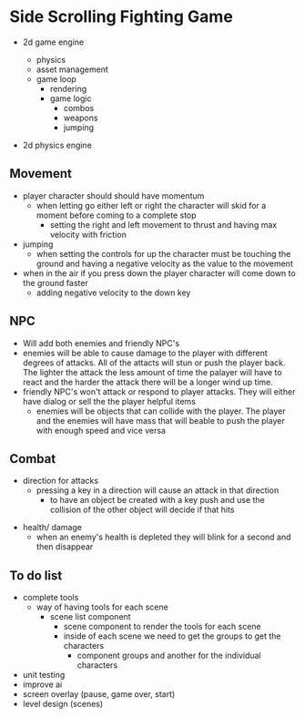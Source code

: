 # Side Scrolling Fighting Game

* 2d game engine
	* physics
	- asset management
	- game loop
		- rendering
		- game logic
			- combos
			- weapons
			* jumping
			 
* 2d physics engine

## Movement

* player character should should have momentum
	* when letting go either left or right the character will skid for a moment before coming to a complete stop
		* setting the right and left movement to thrust and having max velocity with friction
* jumping
	* when setting the controls for up the character must be touching the ground and having a negative velocity as the value to the movement
* when in the air if you press down the player character will come down to the ground faster
	* adding negative velocity to the down key

## NPC

- Will add both enemies and friendly NPC's
 - enemies will be able to cause damage to the player with different degrees of attacks. All of the attacts will stun or push the player back. The lighter the attack the less amount of time the palayer will have to react and the harder the attack there will be a longer wind up time.
 - friendly NPC's won't attack or respond to player attacks. They will either have dialog or sell the the player helpful items
 	- enemies will be objects that can collide with the player. The player and the enemies will have mass that will beable to push the player with enough speed and vice versa

## Combat 

 * direction for attacks
 	* pressing a key in a direction will cause an attack in that direction
 		- to have an object be created with a key push and use the collision of the other object will decide if that hits
 - health/ damage
 	- when an enemy's health is depleted they will blink for a second and then disappear

## To do list

- complete tools
	- way of having tools for each scene
		- scene list component 
			- scene component to render the tools for each scene
			- inside of each scene we need to get the groups to get the characters
				- component groups and another for the individual characters 
- unit testing
- improve ai
- screen overlay (pause, game over, start)
- level design (scenes)